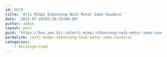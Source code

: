 ```yaml
---
id: 6679
title: 'Arti Mimpi Dibonceng Naik Motor Sama Saudara'
date: '2022-07-24T03:10:32+00:00'
author: admin
layout: post
guid: 'https://bos.awn.biz.id/arti-mimpi-dibonceng-naik-motor-sama-saudara/'
permalink: /arti-mimpi-dibonceng-naik-motor-sama-saudara/
categories:
    - Uncategorized
---
```


